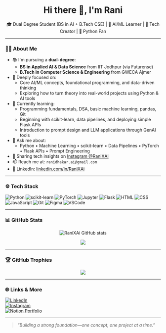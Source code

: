 <!-- README.md for RaniXAi -->

<h1 align="center">Hi there 👋, I'm Rani</h1>
<p align="center">
🎓 Dual Degree Student (BS in AI + B.Tech CSE) | 🤖 AI/ML Learner | 🧠 Tech Creator | 🐍 Python Fan  
</p>

---

### 👩‍💻 About Me

- 📚 I'm pursuing a **dual-degree**:
  - **BS in Applied AI & Data Science** from IIT Jodhpur (via Futurense)
  - **B.Tech in Computer Science & Engineering** from GWECA Ajmer
- 🧠 Deeply focused on:
  - Core AI/ML concepts, foundational programming, and data-driven thinking  
  - Exploring how to turn theory into real-world projects using Python & AI tools
- 🚀 Currently learning:
  - Programming fundamentals, DSA, basic machine learning, pandas, Git  
  - Beginning with scikit-learn, data pipelines, and deploying simple Flask APIs  
  - Introduction to prompt design and LLM applications through GenAI tools
- 💬 Ask me about:
  - Python • Machine Learning • scikit-learn • Data Pipelines • PyTorch • Flask APIs • Prompt Engineering
- 📸 Sharing tech insights on [Instagram @RaniXAi](https://instagram.com/RaniXAi)  
- 📫 Reach me at: `ranidhakar.ai@gmail.com`  
- 💼 LinkedIn: [linkedin.com/in/RaniXAi](https://linkedin.com/in/RaniXAi)

---

### ⚙️ Tech Stack

![Python](https://img.shields.io/badge/Python-3776AB?style=for-the-badge&logo=python&logoColor=white)
![scikit-learn](https://img.shields.io/badge/scikit--learn-F7931E?style=for-the-badge&logo=scikit-learn&logoColor=white)
![PyTorch](https://img.shields.io/badge/PyTorch-EE4C2C?style=for-the-badge&logo=pytorch&logoColor=white)
![Jupyter](https://img.shields.io/badge/Jupyter-F9D5E5?style=for-the-badge&logo=jupyter&logoColor=808080)
![Flask](https://img.shields.io/badge/Flask-000000?style=for-the-badge&logo=flask&logoColor=white)
![HTML](https://img.shields.io/badge/HTML-E34F26?style=for-the-badge&logo=html5&logoColor=white)
![CSS](https://img.shields.io/badge/CSS-1572B6?style=for-the-badge&logo=css3&logoColor=white)
![JavaScript](https://img.shields.io/badge/JavaScript-FFD700?style=for-the-badge&logo=javascript&logoColor=black)
![Git](https://img.shields.io/badge/Git-F05032?style=for-the-badge&logo=git&logoColor=white)
![Figma](https://img.shields.io/badge/Figma-C8B6FF?style=for-the-badge&logo=figma&logoColor=30D5C8)
![VSCode](https://img.shields.io/badge/VSCode-007ACC?style=for-the-badge&logo=visual-studio-code&logoColor=white)

---

### 📊 GitHub Stats

<p align="center">
  <img src="https://github-readme-stats.vercel.app/api?username=RaniXAi&show_icons=true&theme=radical" alt="RaniXAi GitHub stats" />
</p>

<p align="center">
  <img src="https://github-readme-stats.vercel.app/api/top-langs/?username=RaniXAi&layout=compact&theme=radical" />
</p>

---

### 🏆 GitHub Trophies

<p align="center">
  <img src="https://github-profile-trophy.vercel.app/?username=RaniXAi&theme=radical&row=1&column=6&no-frame=true&animation=true" />
</p> 

---

### 🌐 Links & More

[![LinkedIn](https://img.shields.io/badge/LinkedIn-blue?style=for-the-badge&logo=linkedin&logoColor=white)](https://linkedin.com/in/RaniXAi)  
[![Instagram](https://img.shields.io/badge/Instagram-purple?style=for-the-badge&logo=instagram&logoColor=white)](https://instagram.com/RaniXAi)  
[![Notion Portfolio](https://img.shields.io/badge/Portfolio-Coming%20Soon-black?style=for-the-badge&logo=notion&logoColor=white)](#)

---

> *“Building a strong foundation—one concept, one project at a time.”*
